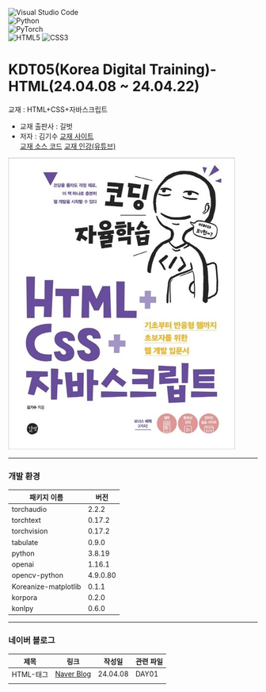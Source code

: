 ![Visual Studio Code](https://img.shields.io/badge/Visual%20Studio%20Code-0078d7.svg?style=for-the-badge&logo=visual-studio-code&logoColor=white)  
![Python](https://img.shields.io/badge/python-3670A0?style=for-the-badge&logo=python&logoColor=ffdd54)  
![PyTorch](https://img.shields.io/badge/PyTorch-%23EE4C2C.svg?style=for-the-badge&logo=PyTorch&logoColor=white)  
![HTML5](https://img.shields.io/badge/html5-%23E34F26.svg?style=for-the-badge&logo=html5&logoColor=white)
![CSS3](https://img.shields.io/badge/css3-%231572B6.svg?style=for-the-badge&logo=css3&logoColor=white)

# KDT05(Korea Digital Training)- HTML(24.04.08 ~ 24.04.22)

교재 : HTML+CSS+자바스크립트

- 교재 출판사 : 길벗
- 저자 : 김기수
  [교재 사이트](https://product.kyobobook.co.kr/detail/S000001834830)  
  [교재 소스 코드](https://github.com/gilbutITbook/080313)
  [교재 인강(유튜브)](https://www.youtube.com/watch?v=-I2wbn9Q6mA&list=PL-eeIUD86IjTH1qT8qdHXDm-FfOnm7a_U)

![alt text](image.png)

<hr/>

### 개발 환경

| 패키지 이름          | 버전     |
| -------------------- | -------- |
| torchaudio           | 2.2.2    |
| torchtext            | 0.17.2   |
| torchvision          | 0.17.2   |
| tabulate             | 0.9.0    |
| python               | 3.8.19   |
| openai               | 1.16.1   |
| opencv-python        | 4.9.0.80 |
| Koreanize-matplotlib | 0.1.1    |
| korpora              | 0.2.0    |
| konlpy               | 0.6.0    |

<hr/>

### 네이버 블로그

| 제목      | 링크                                                       | 작성일   | 관련 파일 |
| --------- | ---------------------------------------------------------- | -------- | --------- |
| HTML-태그 | [Naver Blog](https://blog.naver.com/mathnoah/223409667170) | 24.04.08 | DAY01     |
|           |                                                            |          |           |
